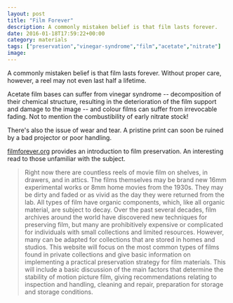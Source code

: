 ```yaml
---
layout: post
title: "Film Forever"
description: A commonly mistaken belief is that film lasts forever.
date: 2016-01-18T17:59:22+00:00
category: materials
tags: ["preservation","vinegar-syndrome","film","acetate","nitrate"]
image:
---
```


A commonly mistaken belief is that film lasts forever. Without proper care, however, a reel may not even last half a lifetime.

Acetate film bases can suffer from vinegar syndrome -- decomposition of their chemical structure, resulting in the deterioration of the film support and damage to the image -- and colour films can suffer from irrevocable fading. Not to mention the combustibility of early nitrate stock!

There's also the issue of wear and tear. A pristine print can soon be ruined by a bad projector or poor handling.

[filmforever.org](http://www.filmforever.org/) provides an introduction to film preservation. An interesting read to those unfamiliar with the subject.

<blockquote>Right now there are countless reels of movie film on shelves, in drawers, and in attics. The films themselves may be brand new 16mm experimental works or 8mm home movies from the 1930s. They may be dirty and faded or as vivid as the day they were returned from the lab. All types of film have organic components, which, like all organic material, are subject to decay. Over the past several decades, film archives around the world have discovered new techniques for preserving film, but many are prohibitively expensive or complicated for individuals with small collections and limited resources. However, many can be adapted for collections that are stored in homes and studios. This website will focus on the most common types of films found in private collections and give basic information on implementing a practical preservation strategy for film materials. This will include a basic discussion of the main factors that determine the stability of motion picture film, giving recommendations relating to inspection and handling, cleaning and repair, preparation for storage and storage conditions.</blockquote>